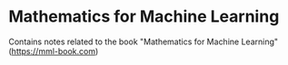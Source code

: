 # Mathematics for Machine Learning

Contains notes related to the book "Mathematics for Machine Learning" (https://mml-book.com)

